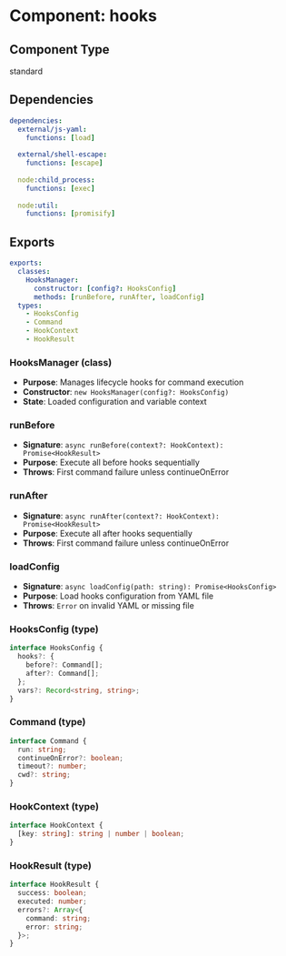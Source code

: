 # Component: hooks

## Component Type
standard

## Dependencies

```yaml
dependencies:
  external/js-yaml:
    functions: [load]
  
  external/shell-escape:
    functions: [escape]
  
  node:child_process:
    functions: [exec]
  
  node:util:
    functions: [promisify]
```

## Exports

```yaml
exports:
  classes:
    HooksManager:
      constructor: [config?: HooksConfig]
      methods: [runBefore, runAfter, loadConfig]
  types:
    - HooksConfig
    - Command
    - HookContext
    - HookResult
```

### HooksManager (class)
- **Purpose**: Manages lifecycle hooks for command execution
- **Constructor**: `new HooksManager(config?: HooksConfig)`
- **State**: Loaded configuration and variable context

### runBefore
- **Signature**: `async runBefore(context?: HookContext): Promise<HookResult>`
- **Purpose**: Execute all before hooks sequentially
- **Throws**: First command failure unless continueOnError

### runAfter  
- **Signature**: `async runAfter(context?: HookContext): Promise<HookResult>`
- **Purpose**: Execute all after hooks sequentially
- **Throws**: First command failure unless continueOnError

### loadConfig
- **Signature**: `async loadConfig(path: string): Promise<HooksConfig>`
- **Purpose**: Load hooks configuration from YAML file
- **Throws**: `Error` on invalid YAML or missing file

### HooksConfig (type)
```typescript
interface HooksConfig {
  hooks?: {
    before?: Command[];
    after?: Command[];
  };
  vars?: Record<string, string>;
}
```

### Command (type)
```typescript
interface Command {
  run: string;
  continueOnError?: boolean;
  timeout?: number;
  cwd?: string;
}
```

### HookContext (type)
```typescript
interface HookContext {
  [key: string]: string | number | boolean;
}
```

### HookResult (type)
```typescript
interface HookResult {
  success: boolean;
  executed: number;
  errors?: Array<{
    command: string;
    error: string;
  }>;
}
```